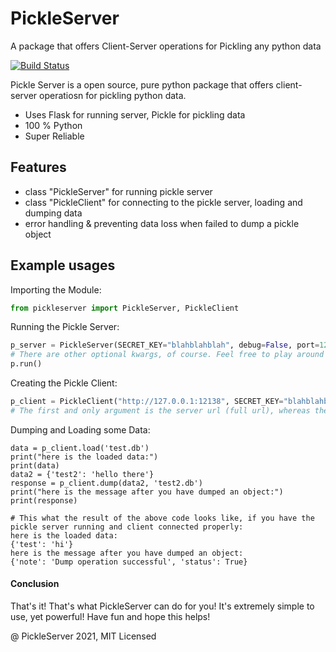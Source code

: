 # PickleServer
A package that offers Client-Server operations for Pickling any python data

[![Build Status](https://travis-ci.org/joemccann/dillinger.svg?branch=master)](https://travis-ci.org/joemccann/dillinger)

Pickle Server is a open source, pure python package that offers client-server operatiosn for pickling python data.

- Uses Flask for running server, Pickle for pickling data
- 100 % Python
- Super Reliable

## Features

- class "PickleServer" for running pickle server
- class "PickleClient" for connecting to the pickle server, loading and dumping data
- error handling & preventing data loss when failed to dump a pickle object

## Example usages

Importing the Module:

```py
from pickleserver import PickleServer, PickleClient
```

Running the Pickle Server:

```py
p_server = PickleServer(SECRET_KEY="blahblahblah", debug=False, port=12138, host="127.0.0.1")
# There are other optional kwargs, of course. Feel free to play around with them!
p.run()
```


Creating the Pickle Client:

```py
p_client = PickleClient("http://127.0.0.1:12138", SECRET_KEY="blahblahblah")
# The first and only argument is the server url (full url), whereas the SECRET_KEY must match the secret key of the PickleServer you are trying to connect
```

Dumping and Loading some Data:
```
data = p_client.load('test.db')
print("here is the loaded data:")
print(data)
data2 = {'test2': 'hello there'}
response = p_client.dump(data2, 'test2.db')
print("here is the message after you have dumped an object:")
print(response)

# This what the result of the above code looks like, if you have the pickle server running and client connected properly:
here is the loaded data:
{'test': 'hi'}
here is the message after you have dumped an object:
{'note': 'Dump operation successful', 'status': True}
```

#### Conclusion
That's it! That's what PickleServer can do for you! It's extremely simple to use, yet powerful!
Have fun and hope this helps!

@ PickleServer 2021, MIT Licensed
